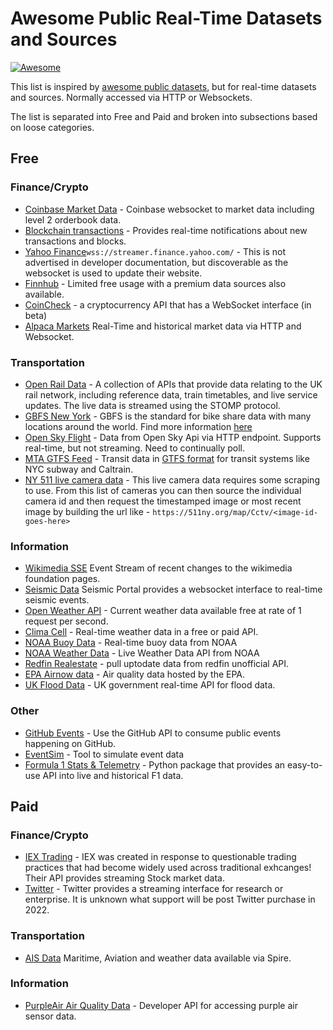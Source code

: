 # Awesome Public Real-Time Datasets and Sources

[![Awesome](https://awesome.re/badge-flat.svg)](https://awesome.re)

This list is inspired by [awesome public datasets](https://github.com/awesomedata/awesome-public-datasets), but for real-time datasets and sources. Normally accessed via HTTP or Websockets.

The list is separated into Free and Paid and broken into subsections based on loose categories.

## Free

### Finance/Crypto
 - [Coinbase Market Data](https://docs.cloud.coinbase.com/exchange/docs/websocket-overview) - Coinbase websocket to market data including level 2 orderbook data.
 - [Blockchain transactions](https://www.blockchain.com/api/api_websocket) - Provides real-time notifications about new transactions and blocks.
 - [Yahoo Finance](https://finance.yahoo.com/quote/%5EGSPC?p=%5EGSPC)`wss://streamer.finance.yahoo.com/` - This is not advertised in developer documentation, but discoverable as the websocket is used to update their website.
 - [Finnhub](https://finnhub.io/docs/api/introduction) - Limited free usage with a premium data sources also available.
 - [CoinCheck](https://coincheck.com/documents/exchange/api#websocket) - a cryptocurrency API that has a WebSocket interface (in beta)
 - [Alpaca Markets](https://alpaca.markets/docs/market-data/) Real-Time and historical market data via HTTP and Websocket.

### Transportation
 - [Open Rail Data](https://wiki.openraildata.com/index.php/Rail_Data_FAQ) - A collection of APIs that provide data relating to the UK rail network, including reference data, train timetables, and live service updates. The live data is streamed using the STOMP protocol.
 - [GBFS New York](http://gbfs.citibikenyc.com/gbfs/gbfs.json) - GBFS is the standard for bike share data with many locations around the world. Find more information [here](https://github.com/MobilityData/gbfs/blob/master/gbfs.md)
 - [Open Sky Flight](https://openskynetwork.github.io/opensky-api/rest.html) - Data from Open Sky Api via HTTP endpoint. Supports real-time, but not streaming. Need to continually poll.
 - [MTA GTFS Feed](https://new.mta.info/developers) - Transit data in [GTFS format](https://developers.google.com/transit/gtfs-realtime/) for transit systems like NYC subway and Caltrain.
 - [NY 511 live camera data](https://511ny.org/cctv) - This live camera data requires some scraping to use. From this list of cameras you can then source the individual camera id and then request the timestamped image or most recent image by building the url like - `https://511ny.org/map/Cctv/<image-id-goes-here>`

### Information
- [Wikimedia SSE](https://wikitech.wikimedia.org/wiki/Event_Platform/EventStreams) Event Stream of recent changes to the wikimedia foundation pages.
- [Seismic Data](https://www.seismicportal.eu/realtime.html) Seismic Portal provides a websocket interface to real-time seismic events.
- [Open Weather API](https://openweathermap.org/api) - Current weather data available free at rate of 1 request per second.
- [Clima Cell](https://docs.tomorrow.io/reference/realtime-weather) - Real-time weather data in a free or paid API.
- [NOAA Buoy Data](https://www.ndbc.noaa.gov/data/realtime2/) - Real-time buoy data from NOAA
- [NOAA Weather Data](https://www.weather.gov/documentation/services-web-api) - Live Weather Data API from NOAA
- [Redfin Realestate](https://github.com/ryansherby/RedfinScraper) - pull uptodate data from redfin unofficial API.
- [EPA Airnow data](https://docs.airnowapi.org/) - Air quality data hosted by the EPA.
- [UK Flood Data](https://environment.data.gov.uk/flood-monitoring/doc/reference) - UK government real-time API for flood data.

### Other
- [GitHub Events](https://github.com/fastai/ghapi) - Use the GitHub API to consume public events happening on GitHub.
- [EventSim](https://github.com/viirya/eventsim) - Tool to simulate event data
- [Formula 1 Stats & Telemetry](https://github.com/theOehrly/Fast-F1) - Python package that provides an easy-to-use API into live and historical F1 data.

## Paid

### Finance/Crypto
 - [IEX Trading](https://iextrading.com/developer/docs/) - IEX was created in response to questionable trading practices that had become widely used across traditional exhcanges! Their API provides streaming Stock market data.
 - [Twitter](https://developer.twitter.com/en/docs/tutorials/stream-tweets-in-real-time) - Twitter provides a streaming interface for research or enterprise. It is unknown what support will be post Twitter purchase in 2022. 

### Transportation
- [AIS Data](https://spire.com/developers/) Maritime, Aviation and weather data available via Spire. 

### Information
- [PurpleAir Air Quality Data](https://community.purpleair.com/t/new-api-dashboard/3981) - Developer API for accessing purple air sensor data.
